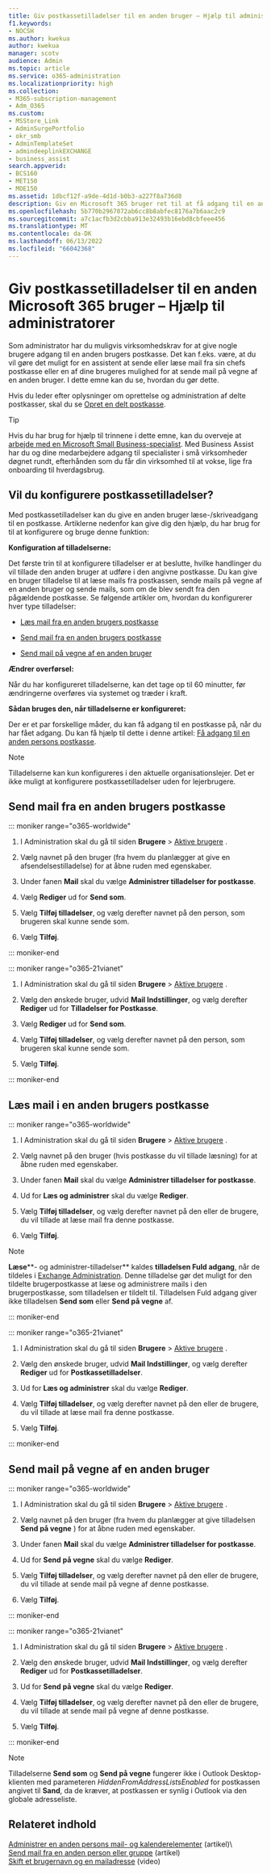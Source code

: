 ```yaml
---
title: Giv postkassetilladelser til en anden bruger – Hjælp til administratorer
f1.keywords:
- NOCSH
ms.author: kwekua
author: kwekua
manager: scotv
audience: Admin
ms.topic: article
ms.service: o365-administration
ms.localizationpriority: high
ms.collection:
- M365-subscription-management
- Adm_O365
ms.custom:
- MSStore_Link
- AdminSurgePortfolio
- okr_smb
- AdminTemplateSet
- admindeeplinkEXCHANGE
- business_assist
search.appverid:
- BCS160
- MET150
- MOE150
ms.assetid: 1dbcf12f-a9de-4d1d-b0b3-a227f8a736d8
description: Giv en Microsoft 365 bruger ret til at få adgang til en anden brugers postkasse, hvilket gør det muligt for brugeren at læse og sende mails fra den anden brugers postkasse.
ms.openlocfilehash: 5b770b2967072ab6cc8b8abfec8176a7b6aac2c9
ms.sourcegitcommit: a7c1acfb3d2cbba913e32493b16ebd8cbfeee456
ms.translationtype: MT
ms.contentlocale: da-DK
ms.lasthandoff: 06/13/2022
ms.locfileid: "66042368"
---
```

# <a name="give-mailbox-permissions-to-another-microsoft-365-user---admin-help"></a>Giv postkassetilladelser til en anden Microsoft 365 bruger – Hjælp til administratorer

Som administrator har du muligvis virksomhedskrav for at give nogle brugere adgang til en anden brugers postkasse. Det kan f.eks. være, at du vil gøre det muligt for en assistent at sende eller læse mail fra sin chefs postkasse eller en af dine brugeres mulighed for at sende mail på vegne af en anden bruger. I dette emne kan du se, hvordan du gør dette.
  
Hvis du leder efter oplysninger om oprettelse og administration af delte postkasser, skal du se [Opret en delt postkasse](../email/create-a-shared-mailbox.md).

> [!TIP]
> Hvis du har brug for hjælp til trinnene i dette emne, kan du overveje at [arbejde med en Microsoft Small Business-specialist](https://go.microsoft.com/fwlink/?linkid=2186871). Med Business Assist har du og dine medarbejdere adgang til specialister i små virksomheder døgnet rundt, efterhånden som du får din virksomhed til at vokse, lige fra onboarding til hverdagsbrug.
    
## <a name="looking-to-set-up-mailbox-permissions"></a>Vil du konfigurere postkassetilladelser?

Med postkassetilladelser kan du give en anden bruger læse-/skriveadgang til en postkasse. Artiklerne nedenfor kan give dig den hjælp, du har brug for til at konfigurere og bruge denne funktion:
  
 **Konfiguration af tilladelserne:**
  
Det første trin til at konfigurere tilladelser er at beslutte, hvilke handlinger du vil tillade den anden bruger at udføre i den angivne postkasse. Du kan give en bruger tilladelse til at læse mails fra postkassen, sende mails på vegne af en anden bruger og sende mails, som om de blev sendt fra den pågældende postkasse. Se følgende artikler om, hvordan du konfigurerer hver type tilladelser:
  
- [Læs mail fra en anden brugers postkasse](give-mailbox-permissions-to-another-user.md#read-email-in-another-users-mailbox)
    
- [Send mail fra en anden brugers postkasse](give-mailbox-permissions-to-another-user.md#send-email-from-another-users-mailbox)

- [Send mail på vegne af en anden bruger](give-mailbox-permissions-to-another-user.md#send-email-on-behalf-of-another-user)
    
 **Ændrer overførsel:**
  
Når du har konfigureret tilladelserne, kan det tage op til 60 minutter, før ændringerne overføres via systemet og træder i kraft.
  
 **Sådan bruges den, når tilladelserne er konfigureret:**
  
Der er et par forskellige måder, du kan få adgang til en postkasse på, når du har fået adgang. Du kan få hjælp til dette i denne artikel: [Få adgang til en anden persons postkasse](https://support.microsoft.com/office/A909AD30-E413-40B5-A487-0EA70B763081).

> [!NOTE]
> Tilladelserne kan kun konfigureres i den aktuelle organisationslejer. Det er ikke muligt at konfigurere postkassetilladelser uden for lejerbrugere.
  
## <a name="send-email-from-another-users-mailbox"></a>Send mail fra en anden brugers postkasse

::: moniker range="o365-worldwide"

1. I Administration skal du gå til siden **Brugere** \> <a href="https://go.microsoft.com/fwlink/p/?linkid=834822" target="_blank">Aktive brugere</a> .  
    
2. Vælg navnet på den bruger (fra hvem du planlægger at give en afsendelsestilladelse) for at åbne ruden med egenskaber.
    
3. Under fanen **Mail** skal du vælge **Administrer tilladelser for postkasse**.

4. Vælg **Rediger** ud for **Send som**. 

5. Vælg **Tilføj tilladelser**, og vælg derefter navnet på den person, som brugeren skal kunne sende som. 
    
6. Vælg **Tilføj**.
 
::: moniker-end

::: moniker range="o365-21vianet"

1. I Administration skal du gå til siden **Brugere** \> <a href="https://go.microsoft.com/fwlink/p/?linkid=850628" target="_blank">Aktive brugere</a> . 

2. Vælg den ønskede bruger, udvid **Mail Indstillinger**, og vælg derefter **Rediger** ud for **Tilladelser for Postkasse**.

3. Vælg **Rediger** ud for **Send som**. 

4. Vælg **Tilføj tilladelser**, og vælg derefter navnet på den person, som brugeren skal kunne sende som. 
    
5. Vælg **Tilføj**.

::: moniker-end
  
## <a name="read-email-in-another-users-mailbox"></a>Læs mail i en anden brugers postkasse

::: moniker range="o365-worldwide"

1. I Administration skal du gå til siden **Brugere** \> <a href="https://go.microsoft.com/fwlink/p/?linkid=834822" target="_blank">Aktive brugere</a> .  
    
2. Vælg navnet på den bruger (hvis postkasse du vil tillade læsning) for at åbne ruden med egenskaber.
    
3. Under fanen **Mail** skal du vælge **Administrer tilladelser for postkasse**.
    
4. Ud for **Læs og administrer** skal du vælge **Rediger**. 
    
5. Vælg **Tilføj tilladelser**, og vælg derefter navnet på den eller de brugere, du vil tillade at læse mail fra denne postkasse.

6. Vælg **Tilføj**.


> [!NOTE]
> **Læse****- og administrer-tilladelser** kaldes **tilladelsen Fuld adgang**, når de tildeles i <a href="https://go.microsoft.com/fwlink/p/?linkid=2059104" target="_blank">Exchange Administration</a>. Denne tilladelse gør det muligt for den tildelte brugerpostkasse at læse og administrere mails i den brugerpostkasse, som tilladelsen er tildelt til. Tilladelsen Fuld adgang giver ikke tilladelsen **Send som** eller **Send på vegne**  af.

::: moniker-end

::: moniker range="o365-21vianet"

1. I Administration skal du gå til siden **Brugere** \> <a href="https://go.microsoft.com/fwlink/p/?linkid=850628" target="_blank">Aktive brugere</a> . 
  
2. Vælg den ønskede bruger, udvid **Mail Indstillinger**, og vælg derefter **Rediger** ud for **Postkassetilladelser**.
    
3. Ud for **Læs og administrer** skal du vælge **Rediger**. 
    
4. Vælg **Tilføj tilladelser**, og vælg derefter navnet på den eller de brugere, du vil tillade at læse mail fra denne postkasse.

5. Vælg **Tilføj**.

::: moniker-end


## <a name="send-email-on-behalf-of-another-user"></a>Send mail på vegne af en anden bruger

::: moniker range="o365-worldwide"

1. I Administration skal du gå til siden **Brugere** \> <a href="https://go.microsoft.com/fwlink/p/?linkid=834822" target="_blank">Aktive brugere</a> .  

2. Vælg navnet på den bruger (fra hvem du planlægger at give tilladelsen **Send på vegne** ) for at åbne ruden med egenskaber.
    
3. Under fanen **Mail** skal du vælge **Administrer tilladelser for postkasse**.
    
4. Ud for **Send på vegne** skal du vælge **Rediger**.

5. Vælg **Tilføj tilladelser**, og vælg derefter navnet på den eller de brugere, du vil tillade at sende mail på vegne af denne postkasse.

6. Vælg **Tilføj**.

::: moniker-end

::: moniker range="o365-21vianet"

1. I Administration skal du gå til siden **Brugere** \> <a href="https://go.microsoft.com/fwlink/p/?linkid=850628" target="_blank">Aktive brugere</a> . 

2. Vælg den ønskede bruger, udvid **Mail Indstillinger**, og vælg derefter **Rediger** ud for **Postkassetilladelser**.

3. Ud for **Send på vegne** skal du vælge **Rediger**.
    
4. Vælg **Tilføj tilladelser**, og vælg derefter navnet på den eller de brugere, du vil tillade at sende mail på vegne af denne postkasse.

5. Vælg **Tilføj**.

::: moniker-end

> [!NOTE]
> Tilladelserne **Send som** og **Send på vegne** fungerer ikke i Outlook Desktop-klienten med parameteren *HiddenFromAddressListsEnabled* for postkassen angivet til **Sand**, da de kræver, at postkassen er synlig i Outlook via den globale adresseliste.

## <a name="related-content"></a>Relateret indhold
  
[Administrer en anden persons mail- og kalenderelementer](https://support.microsoft.com/office/afb79d6b-2967-43b9-a944-a6b953190af5) (artikel)\   
[Send mail fra en anden person eller gruppe](https://support.microsoft.com/office/0f4964af-aec6-484b-a65c-0434df8cdb6b) (artikel)\
[Skift et brugernavn og en mailadresse](../add-users/change-a-user-name-and-email-address.md) (video)

